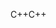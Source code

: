 <span data-ttu-id="33c24-101">C++</span><span class="sxs-lookup"><span data-stu-id="33c24-101">C++</span></span>